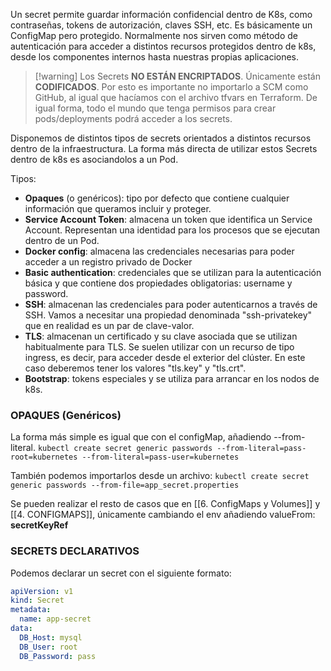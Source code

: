 Un secret permite guardar información confidencial dentro de K8s, como contraseñas, tokens de autorización, claves SSH, etc.  Es básicamente un ConfigMap pero protegido.
Normalmente nos sirven como método de autenticación para acceder a distintos recursos protegidos dentro de k8s, desde los componentes internos hasta nuestras propias aplicaciones.

>[!warning] Los Secrets **NO ESTÁN ENCRIPTADOS**. Únicamente están **CODIFICADOS**. Por esto es importante no importarlo a SCM como GitHub, al igual que hacíamos con el archivo tfvars en Terraform. De igual forma, todo el mundo que tenga permisos para crear pods/deployments podrá acceder a los secrets.

Disponemos de distintos tipos de secrets orientados a distintos recursos dentro de la infraestructura.
La forma más directa de utilizar estos Secrets dentro de k8s es asociandolos a un Pod. 

Tipos:
- **Opaques** (o genéricos): tipo por defecto que contiene cualquier información que queramos incluir y proteger. 
- **Service Account Token**: almacena un token que identifica un Service Account. Representan una identidad para los procesos que se ejecutan dentro de un Pod.
- **Docker config**: almacena las credenciales necesarias para poder acceder a un registro privado de Docker
- **Basic authentication**: credenciales que se utilizan para la autenticación básica y que contiene dos propiedades obligatorias: username y password.
- **SSH**: almacenan las credenciales para poder autenticarnos a través de SSH. Vamos a necesitar una propiedad denominada "ssh-privatekey" que en realidad es un par de clave-valor. 
- **TLS**: almacenan un certificado y su clave asociada que se utilizan habitualmente para TLS. Se suelen utilizar con un recurso de tipo ingress, es decir, para acceder desde el exterior del clúster. En este caso deberemos tener los valores "tls.key" y "tls.crt". 
- **Bootstrap**: tokens especiales y se utiliza para arrancar en los nodos de k8s. 

### OPAQUES (Genéricos)

La forma más simple es igual que con el configMap, añadiendo --from-literal. 
``kubectl create secret generic passwords --from-literal=pass-root=kubernetes --from-literal=pass-user=kubernetes``

También podemos importarlos desde un archivo:
``kubectl create secret generic passwords --from-file=app_secret.properties``

Se pueden realizar el resto de casos que en [[6. ConfigMaps y Volumes]] y [[4. CONFIGMAPS]], únicamente cambiando el env añadiendo valueFrom: **secretKeyRef** 

### SECRETS DECLARATIVOS
Podemos declarar un secret con el siguiente formato:
```yaml
apiVersion: v1
kind: Secret
metadata:
  name: app-secret
data:
  DB_Host: mysql
  DB_User: root
  DB_Password: pass
```

